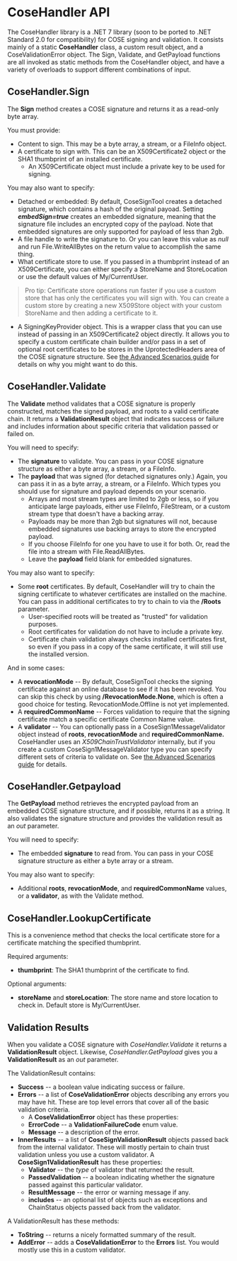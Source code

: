 # CoseHandler API
The CoseHandler library is a .NET 7 library (soon to be ported to .NET Standard 2.0 for compatibility) for COSE signing and validation. It consists mainly of a static **CoseHandler** class, a custom result object, and a CoseValidationError object. 
The Sign, Validate, and GetPayload functions are all invoked as static methods from the CoseHandler object, and have a variety of overloads to support different combinations of input.

## CoseHandler.Sign 
The **Sign** method creates a COSE signature and returns it as a read-only byte array.

You must provide:
* Content to sign. This may be a byte array, a stream, or a FileInfo object.
* A certificate to sign with. This can be an X509Certificate2 object or the SHA1 thumbprint of an installed certificate.
  * An X509Certificate object must include a private key to be used for signing.

You may also want to specify:
* Detached or embedded: By default, CoseSignTool creates a detached signature, which contains a hash of the original payoad. Setting ***embedSign=true*** creates an embedded signature, meaning that the signature file includes an encrypted copy of the payload. Note that embedded signatures are only supported for payload of less than 2gb.
* A file handle to write the signature to. Or you can leave this value as *null* and run File.WriteAllBytes on the return value to accomplish the same thing.
* What certificate store to use. If you passed in a thumbprint instead of an X509Certificate, you can either specify a StoreName and StoreLocation or use the default values of My/CurrentUser.
>Pro tip: Certificate store operations run faster if you use a custom store that has only the certificates you will sign with. You can create a custom store by creating a new X509Store object with your custom StoreName and then adding a certificate to it.
* A SigningKeyProvider object. This is a wrapper class that you can use instead of passing in an X509Certificate2 object directly. It allows you to specify a custom certificate chain builder and/or pass in a set of optional root certificates to be stores in the UprotectedHeaders area of the COSE signature structure. See [the Advanced Scenarios guide](Advanced.md) for details on why you might want to do this.


## CoseHandler.Validate
The **Validate** method validates that a COSE signature is properly constructed, matches the signed payload, and roots to a valid certificate chain. It returns a **ValidationResult** object that indicates success or failure and includes information about specific criteria that validation passed or failed on.

You will need to specify:
* The **signature** to validate. You can pass in your COSE signature structure as either a byte array, a stream, or a FileInfo. 
* The **payload** that was signed (for detached signatures only.) Again, you can pass it in as a byte array, a stream, or a FileInfo. 
Which types you should use for signature and payload depends on your scenario.
  * Arrays and most stream types are limited to 2gb or less, so if you anticipate large payloads, either use FileInfo, FileStream, or a custom stream type that doesn't have a backing array.
  * Payloads may be more than 2gb but signatures will not, because embedded signatures use backing arrays to store the encrypted payload.
  * If you choose FileInfo for one you have to use it for both. Or, read the file into a stream with File.ReadAllBytes.
  * Leave the **payload** field blank for embedded signatures.

You may also want to specify:
* Some **root** certificates. By default, CoseHandler will try to chain the signing certificate to whatever certificates are installed on the machine. You can pass in additional certificates to try to chain to via the **/Roots** parameter.
  * User-specified roots will be treated as "trusted" for validation purposes.
  * Root certificates for validation do not have to include a private key.
  * Certificate chain validation always checks installed certificates first, so even if you pass in a copy of the same certificate, it will still use the installed version.

And in some cases:
* A **revocationMode** -- By default, CoseSignTool checks the signing certificate against an online database to see if it has been revoked. You can skip this check by using **/RevocationMode.None**, which is often a good choice for testing. RevocationMode.Offline is not yet implemented.
* A **requiredCommonName** -- Forces validation to require that the signing certificate match a specific certificate Common Name value.
* A **validator** -- You can optionally pass in a CoseSign1MessageValidator object instead of **roots**, **revocationMode** and **requiredCommonName.** CoseHandler uses an *X509ChainTrustValidator* internally, but if you create a custom CoseSign1MessageValidator type you can specify different sets of criteria to validate on. See [the Advanced Scenarios guide](Advanced.md) for details.

## CoseHandler.Getpayload
The **GetPayload** method retrieves the encrypted payload from an embedded COSE signature structure, and if possible, returns it as a string. It also validates the signature structure and provides the validation result as an *out* parameter. 

You will need to specify:
* The embedded **signature** to read from. You can pass in your COSE signature structure as either a byte array or a stream. 

You may also want to specify:
* Additional **roots**, **revocationMode**, and **requiredCommonName** values, or a **validator**, as with the Validate method.

## CoseHandler.LookupCertificate
This is a convenience method that checks the local certificate store for a certificate matching the specified thumbprint.

Required arguments:
* **thumbprint**: The SHA1 thumbprint of the certificate to find.

Optional arguments:
* **storeName** and **storeLocation**: The store name and store location to check in. Default store is My/CurrentUser.

## Validation Results
When you validate a COSE signature with *CoseHandler.Validate* it returns a **ValidationResult** object. Likewise, *CoseHandler.GetPayload* gives you a **ValidationResult** as an *out* parameter.

The ValidationResult contains:
* **Success** -- a boolean value indicating success or failure.
* **Errors** -- a list of **CoseValidationError** objects describing any errors you may have hit. These are top level errors that cover all of the basic validation criteria.
  * A **CoseValidationError** object has these properties:
  * **ErrorCode** -- a **ValidationFailureCode** enum value.
  * **Message** -- a description of the error.
* **InnerResults** -- a list of **CoseSignValidationResult** objects passed back from the internal validator. These will mostly pertain to chain trust validation unless you use a custom validator.
  A **CoseSign1ValidationResult** has these properties:
  * **Validator** -- the *type* of validator that returned the result.
  * **PassedValidation** -- a boolean indicating whether the signature passed against this particular validator.
  * **ResultMessage** -- the error or warning message if any.
  * **includes** -- an optional list of objects such as exceptions and ChainStatus objects passed back from the validator.

A ValidationResult has these methods:
* **ToString** -- returns a nicely formatted summary of the result.
* **AddError** -- adds a **CoseValidationError** to the **Errors** list. You would mostly use this in a custom validator.

